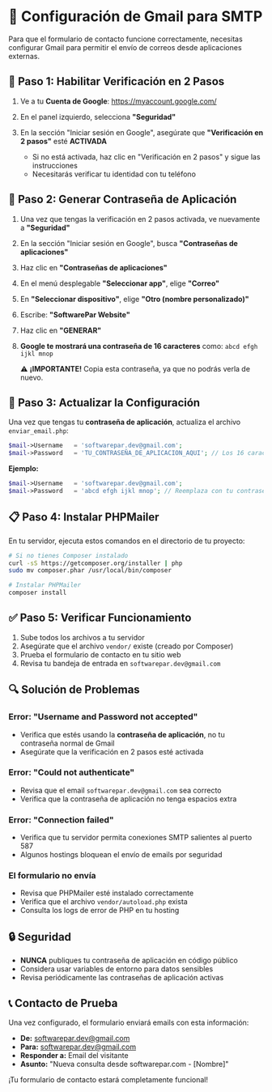 # 📧 Configuración de Gmail para SMTP

Para que el formulario de contacto funcione correctamente, necesitas configurar Gmail para permitir el envío de correos desde aplicaciones externas.

## 🔐 Paso 1: Habilitar Verificación en 2 Pasos

1. Ve a tu **Cuenta de Google**: https://myaccount.google.com/

2. En el panel izquierdo, selecciona **"Seguridad"**

3. En la sección "Iniciar sesión en Google", asegúrate que **"Verificación en 2 pasos"** esté **ACTIVADA**

   - Si no está activada, haz clic en "Verificación en 2 pasos" y sigue las instrucciones
   - Necesitarás verificar tu identidad con tu teléfono

## 🔑 Paso 2: Generar Contraseña de Aplicación

1. Una vez que tengas la verificación en 2 pasos activada, ve nuevamente a **"Seguridad"**

2. En la sección "Iniciar sesión en Google", busca **"Contraseñas de aplicaciones"**

3. Haz clic en **"Contraseñas de aplicaciones"**

4. En el menú desplegable **"Seleccionar app"**, elige **"Correo"**

5. En **"Seleccionar dispositivo"**, elige **"Otro (nombre personalizado)"**

6. Escribe: **"SoftwarePar Website"**

7. Haz clic en **"GENERAR"**

8. **Google te mostrará una contraseña de 16 caracteres** como: `abcd efgh ijkl mnop`

   ⚠️ **¡IMPORTANTE!** Copia esta contraseña, ya que no podrás verla de nuevo.

## 🔧 Paso 3: Actualizar la Configuración

Una vez que tengas tu **contraseña de aplicación**, actualiza el archivo `enviar_email.php`:

```php
$mail->Username   = 'softwarepar.dev@gmail.com';
$mail->Password   = 'TU_CONTRASEÑA_DE_APLICACION_AQUI'; // Los 16 caracteres que generaste
```

**Ejemplo:**
```php
$mail->Username   = 'softwarepar.dev@gmail.com';
$mail->Password   = 'abcd efgh ijkl mnop'; // Reemplaza con tu contraseña real
```

## 📋 Paso 4: Instalar PHPMailer

En tu servidor, ejecuta estos comandos en el directorio de tu proyecto:

```bash
# Si no tienes Composer instalado
curl -sS https://getcomposer.org/installer | php
sudo mv composer.phar /usr/local/bin/composer

# Instalar PHPMailer
composer install
```

## ✅ Paso 5: Verificar Funcionamiento

1. Sube todos los archivos a tu servidor
2. Asegúrate que el archivo `vendor/` existe (creado por Composer)
3. Prueba el formulario de contacto en tu sitio web
4. Revisa tu bandeja de entrada en `softwarepar.dev@gmail.com`

## 🔍 Solución de Problemas

### Error: "Username and Password not accepted"
- Verifica que estés usando la **contraseña de aplicación**, no tu contraseña normal de Gmail
- Asegúrate que la verificación en 2 pasos esté activada

### Error: "Could not authenticate"
- Revisa que el email `softwarepar.dev@gmail.com` sea correcto
- Verifica que la contraseña de aplicación no tenga espacios extra

### Error: "Connection failed"
- Verifica que tu servidor permita conexiones SMTP salientes al puerto 587
- Algunos hostings bloquean el envío de emails por seguridad

### El formulario no envía
- Revisa que PHPMailer esté instalado correctamente
- Verifica que el archivo `vendor/autoload.php` exista
- Consulta los logs de error de PHP en tu hosting

## 🔒 Seguridad

- **NUNCA** publiques tu contraseña de aplicación en código público
- Considera usar variables de entorno para datos sensibles
- Revisa periódicamente las contraseñas de aplicación activas

## 📞 Contacto de Prueba

Una vez configurado, el formulario enviará emails con esta información:
- **De:** softwarepar.dev@gmail.com  
- **Para:** softwarepar.dev@gmail.com
- **Responder a:** Email del visitante
- **Asunto:** "Nueva consulta desde softwarepar.com - [Nombre]"

¡Tu formulario de contacto estará completamente funcional!